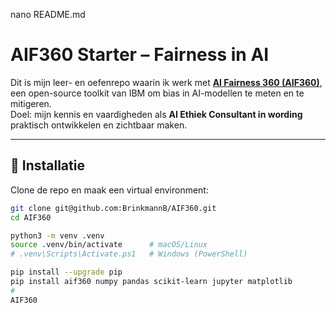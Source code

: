 nano README.md
# AIF360 Starter – Fairness in AI

Dit is mijn leer- en oefenrepo waarin ik werk met **[AI Fairness 360 (AIF360)](https://aif360.mybluemix.net/)**, een open-source toolkit van IBM om bias in AI-modellen te meten en te mitigeren.  
Doel: mijn kennis en vaardigheden als **AI Ethiek Consultant in wording** praktisch ontwikkelen en zichtbaar maken.

---

## 🚀 Installatie

Clone de repo en maak een virtual environment:

```bash
git clone git@github.com:BrinkmannB/AIF360.git
cd AIF360

python3 -m venv .venv
source .venv/bin/activate      # macOS/Linux
# .venv\Scripts\Activate.ps1   # Windows (PowerShell)

pip install --upgrade pip
pip install aif360 numpy pandas scikit-learn jupyter matplotlib
# 
AIF360
